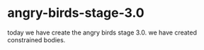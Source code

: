 # angry-birds-stage-3.0
today we have create the angry birds stage 3.0. we have created constrained bodies.
